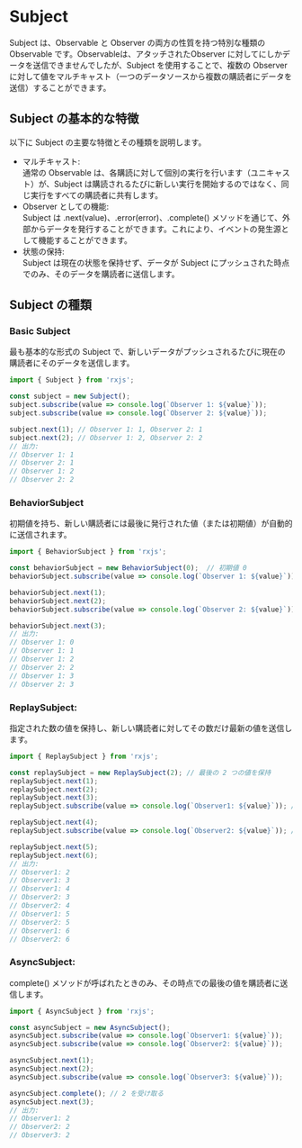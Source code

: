# Subject
Subject は、Observable と Observer の両方の性質を持つ特別な種類の Observable です。Observableは、アタッチされたObserver に対してにしかデータを送信できませんでしたが、Subject を使用することで、複数の Observer に対して値をマルチキャスト（一つのデータソースから複数の購読者にデータを送信）することができます。


## Subject の基本的な特徴

以下に Subject の主要な特徴とその種類を説明します。

- マルチキャスト:  
通常の Observable は、各購読に対して個別の実行を行います（ユニキャスト）が、Subject は購読されるたびに新しい実行を開始するのではなく、同じ実行をすべての購読者に共有します。
- Observer としての機能:  
Subject は .next(value)、.error(error)、.complete() メソッドを通じて、外部からデータを発行することができます。これにより、イベントの発生源として機能することができます。
- 状態の保持:  
Subject は現在の状態を保持せず、データが Subject にプッシュされた時点でのみ、そのデータを購読者に送信します。

## Subject の種類

### Basic Subject
最も基本的な形式の Subject で、新しいデータがプッシュされるたびに現在の購読者にそのデータを送信します。
```js
import { Subject } from 'rxjs';

const subject = new Subject();
subject.subscribe(value => console.log(`Observer 1: ${value}`));
subject.subscribe(value => console.log(`Observer 2: ${value}`));

subject.next(1); // Observer 1: 1, Observer 2: 1
subject.next(2); // Observer 1: 2, Observer 2: 2
// 出力:
// Observer 1: 1
// Observer 2: 1
// Observer 1: 2
// Observer 2: 2

```

### BehaviorSubject
初期値を持ち、新しい購読者には最後に発行された値（または初期値）が自動的に送信されます。

```js
import { BehaviorSubject } from 'rxjs';

const behaviorSubject = new BehaviorSubject(0);  // 初期値 0
behaviorSubject.subscribe(value => console.log(`Observer 1: ${value}`));  // 初期値の 0 を受け取る

behaviorSubject.next(1);
behaviorSubject.next(2);
behaviorSubject.subscribe(value => console.log(`Observer 2: ${value}`));  // 最後に発行された値の 2 を受け取る

behaviorSubject.next(3);
// 出力:
// Observer 1: 0
// Observer 1: 1
// Observer 1: 2
// Observer 2: 2
// Observer 1: 3
// Observer 2: 3
```


### ReplaySubject:
指定された数の値を保持し、新しい購読者に対してその数だけ最新の値を送信します。
```js
import { ReplaySubject } from 'rxjs';

const replaySubject = new ReplaySubject(2); // 最後の 2 つの値を保持
replaySubject.next(1);
replaySubject.next(2);
replaySubject.next(3);
replaySubject.subscribe(value => console.log(`Observer1: ${value}`)); // 2 と 3 を受け取る

replaySubject.next(4);
replaySubject.subscribe(value => console.log(`Observer2: ${value}`)); // 3, 4 を受け取る

replaySubject.next(5);
replaySubject.next(6);
// 出力:
// Observer1: 2
// Observer1: 3
// Observer1: 4
// Observer2: 3
// Observer2: 4
// Observer1: 5
// Observer2: 5
// Observer1: 6
// Observer2: 6
```

### AsyncSubject:
complete() メソッドが呼ばれたときのみ、その時点での最後の値を購読者に送信します。

```js
import { AsyncSubject } from 'rxjs';

const asyncSubject = new AsyncSubject();
asyncSubject.subscribe(value => console.log(`Observer1: ${value}`));
asyncSubject.subscribe(value => console.log(`Observer2: ${value}`));

asyncSubject.next(1);
asyncSubject.next(2);
asyncSubject.subscribe(value => console.log(`Observer3: ${value}`));

asyncSubject.complete(); // 2 を受け取る
asyncSubject.next(3);
// 出力:
// Observer1: 2
// Observer2: 2
// Observer3: 2
```